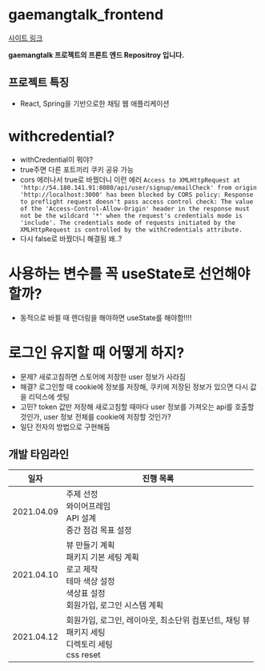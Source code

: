 # gaemangtalk_frontend

[사이트 링크](http://gaemangtalk.site/)

**gaemangtalk 프로젝트의 프론트 엔드 Repositroy 입니다.**



## 프로젝트 특징

* React, Spring을 기반으로한 채팅 웹 애플리케이션

# withcredential?

- withCredential이 뭐야?
- true주면 다른 포트끼리 쿠키 공유 가능
- cors 에러나서 true로 바꿨더니 이런 에러
  `Access to XMLHttpRequest at 'http://54.180.141.91:8080/api/user/signup/emailCheck' from origin 'http://localhost:3000' has been blocked by CORS policy: Response to preflight request doesn't pass access control check: The value of the 'Access-Control-Allow-Origin' header in the response must not be the wildcard '*' when the request's credentials mode is 'include'. The credentials mode of requests initiated by the XMLHttpRequest is controlled by the withCredentials attribute.`
- 다시 false로 바꿨더니 해결됨 왜..?

# 사용하는 변수를 꼭 useState로 선언해야할까?

- 동적으로 바뀔 때 렌더링을 해야하면 useState를 해야함!!!!

# 로그인 유지할 때 어떻게 하지?

- 문제? 새로고침하면 스토어에 저장한 user 정보가 사라짐
- 해결? 로그인할 때 cookie에 정보를 저장해, 쿠키에 저장된 정보가 있으면 다시 값을 리덕스에 셋팅
- 고민? token 값만 저장해 새로고침할 때마다 user 정보를 가져오는 api를 호출할 것인가, user 정보 전체를 cookie에 저장할 것인가?
- 일단 전자의 방법으로 구현해둠

## 개발 타임라인

| 일자       | 진행 목록                                                                                                                       |
| ---------- | ------------------------------------------------------------------------------------------------------------------------------- |
| 2021.04.09 | 주제 선정<br />와이어프레임<br />API 설계<br />중간 점검 목표 설정                                                              |
| 2021.04.10 | 뷰 만들기 계획<br />패키지 기본 세팅 계획<br />로고 제작<br />테마 색상 설정<br />색상표 설정<br />회원가입, 로그인 시스템 계획 |
| 2021.04.12 | 회원가입, 로그인, 레이아웃, 최소단위 컴포넌트, 채팅 뷰<br />패키지 세팅<br />디렉토리 세팅<br />css reset                       |
